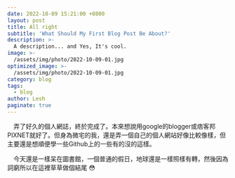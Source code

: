 ```yaml
---
date: 2022-10-09 15:21:00 +0800
layout: post
title: All right
subtitle: 'What Should My First Blog Post Be About?'
description: >-
  A description... and Yes, It's cool.
image: >- 
  /assets/img/photo/2022-10-09-01.jpg
optimized_image: >-
  /assets/img/photo/2022-10-09-01.jpg
category: blog
tags:
  - blog
author: Lesh
paginate: true
---
```


&emsp;弄了好久的個人網誌，終於完成了。本來想說用google的blogger或痞客邦PIXNET就好了。但身為微宅的我，還是弄一個自己的個人網站好像比較像樣，但主要還是想順便學一些Github上的一些有的沒的這樣。

&emsp;今天還是一樣呆在圖書館，一個普通的假日，地球還是一樣照樣有轉，然後因為詞窮所以在這裡草草做個結尾 :flushed:
